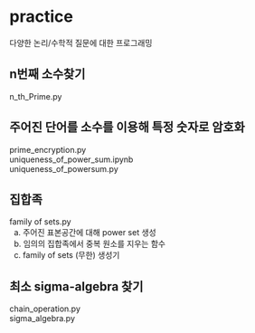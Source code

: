 # practice
다양한 논리/수학적 질문에 대한 프로그래밍

## n번째 소수찾기 
n_th_Prime.py
## 주어진 단어를 소수를 이용해 특정 숫자로 암호화
prime_encryption.py \
uniqueness_of_power_sum.ipynb \
uniqueness_of_powersum.py
## 집합족
family of sets.py \
&nbsp;&nbsp;a. 주어진 표본공간에 대해 power set 생성 \
&nbsp;&nbsp;b. 임의의 집합족에서 중복 원소를 지우는 함수 \
&nbsp;&nbsp;c. family of sets (무한) 생성기
## 최소 sigma-algebra 찾기
chain_operation.py \
sigma_algebra.py





